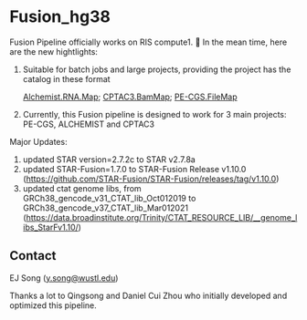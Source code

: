 # Fusion_hg38

Fusion Pipeline officially works on RIS compute1. :hugs: In the mean time, here are the new hightlights:

1. Suitable for batch jobs and large projects, providing the project has the catalog in these format

   [Alchemist.RNA.Map](https://github.com/ding-lab/GDAN.catalog/blob/main/Alchemist/Alchemist.RNAMap.storage1.tsv);
   [CPTAC3.BamMap](https://github.com/ding-lab/CPTAC3.catalog/blob/master/BamMap/storage1.BamMap.dat);
   [PE-CGS.FileMap](https://github.com/ding-lab/PE-CGS.catalog/blob/main/FileMap/FileMap.tsv)
   
2. Currently, this Fusion pipeline is designed to work for 3 main projects: PE-CGS, ALCHEMIST and CPTAC3


Major Updates:

1. updated STAR version=2.7.2c to STAR v2.7.8a 
2. updated STAR-Fusion=1.7.0   to STAR-Fusion Release v1.10.0 (https://github.com/STAR-Fusion/STAR-Fusion/releases/tag/v1.10.0)
3. updated ctat genome libs, from GRCh38_gencode_v31_CTAT_lib_Oct012019 to GRCh38_gencode_v37_CTAT_lib_Mar012021  (https://data.broadinstitute.org/Trinity/CTAT_RESOURCE_LIB/__genome_libs_StarFv1.10/)




## Contact

EJ Song (y.song@wustl.edu)

Thanks a lot to Qingsong and Daniel Cui Zhou who initially developed and optimized this pipeline.
